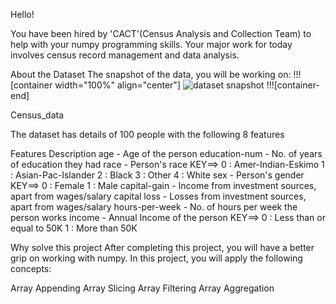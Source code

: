Hello!

You have been hired by 'CACT'(Census Analysis and Collection Team) to help with your numpy programming skills. Your major work for today involves census record management and data analysis.

About the Dataset
The snapshot of the data, you will be working on:
!!![container width="100%" align="center"]
![dataset snapshot](undefined/account/b16/6a1f0c95-2915-474c-917f-dc711cc8d89b/b239/2943d29e-fcba-4010-99db-b7f6ec6837f3/file.PNG)
!!![container-end]






Census_data

The dataset has details of 100 people with the following 8 features

Features	       Description
age	            -           Age of the person
education-num   -           No. of years of education they had
race	          -           Person's race
                                KEY==> 0 :  Amer-Indian-Eskimo
                                1 : Asian-Pac-Islander
                                2 : Black
                                3 : Other
                                4 : White
 sex	            -         Person's gender
                                KEY==> 0 : Female
                                1 : Male
capital-gain	    -        Income from investment sources, apart from wages/salary
capital loss	    -        Losses from investment sources, apart from wages/salary
hours-per-week	  -        No. of hours per week the person works
income	          -        Annual Income of the person
                                KEY==> 0 : Less than or equal to 50K
                                1 : More than 50K

Why solve this project
After completing this project, you will have a better grip on working with numpy. In this project, you will apply the following concepts:

Array Appending
Array Slicing
Array Filtering
Array Aggregation
